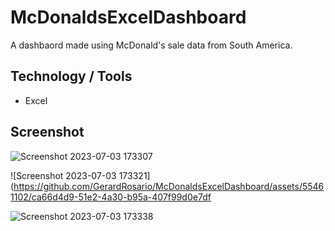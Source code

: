 # McDonaldsExcelDashboard

A dashbaord made using McDonald's sale data from South America.

## Technology / Tools
- Excel

## Screenshot

![Screenshot 2023-07-03 173307](https://github.com/GerardRosario/McDonaldsExcelDashboard/assets/55461102/059dc26f-521e-4839-92a7-9efb4d98c38d)

![Screenshot 2023-07-03 173321](https://github.com/GerardRosario/McDonaldsExcelDashboard/assets/55461102/ca66d4d9-51e2-4a30-b95a-407f99d0e7df

![Screenshot 2023-07-03 173338](https://github.com/GerardRosario/McDonaldsExcelDashboard/assets/55461102/00fee468-8584-43f3-a4b5-0ea24c2900f0)
